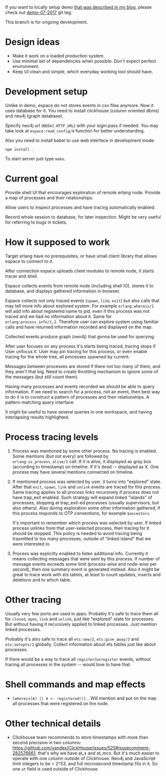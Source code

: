 If you want to locally setup demo [that was described in my blog](http://vladimir-vg.me/erlang-shell-visualization-demo/), please check out [demo-07-2017](https://github.com/vladimir-vg/espace/tree/demo-07-2017) git tag.

This branch is for ongoing development.

# Design ideas

 * Make it work on a loaded production system.
 * Use minimal set of dependencies when possible. Don't expect perfect environment.
 * Keep UI clean and simple, which everyday working tool should have.

# Development setup

Unlike in demo, espace do not stores events in csv files anymore. Now it uses database for it.
You need to install clickhouse (column oriented dbms) and neo4j (graph database).

Specify neo4j url (`NEO4J_HTTP_URL`) with your login:pass if needed.
You may take look at `espace:read_config/0` function for better understanding.

Also you need to install babel to use web interface in development mode:

    npm install .

To start server just type `make`.

# Current goal

Provide shell UI that encourages exploration of remote erlang node. Provide a map of processes and their relationships.

Allow users to inspect processes and have tracing automatically enabled.

Record whole session to database, for later inspection. Might be very useful for referring to bugs in tickets.

# How it supposed to work

Target erlang have no prerequisites, or have small client library that allows espace to connect to it.

After connection espace uploads client modules to remote node, it starts tracer and shell.

Espace collects events from remote node (including shell IO), stores it to database, and displays gathered information in browser.

Espace collects not only traced events (`spawn`, `link`, `exit`) but also calls that may tell more info about explored system. For example `erlang:whereis/1` will add info about registered name to pid, even if this process was not traced and we had no information about it. Same for `erlang:process_info/1,2`. Therefore user can explore system using familiar calls and have returned information recorded and displayed on the map.

Collected events produce graph (neo4j) that gonna be used for querying.

After user focuses on any process it's starts being traced, tracing stops if User unfocus it. User may pin tracing for this process, or even enable tracing for the whole tree, all processes spawned by current.

Messages between processes are stored if there not too many of them, and they aren't that big. Need to create throttling mechanism to ignore some of the messages (but still count them).

Having many processes and events recorded we should be able to query information. If we need to search for a process, not an event, then best way to do it is to construct a pattern of processes and their relationships. A pattern-matching query interface.

It might be useful to have several queries in one workspace, and having interlapsing results highlighted.

# Process tracing levels

 1. Process was mentioned by some other process. No tracing is enabled. Some mentions (but not every) are followed by `erlang:is_process_alive/1` call. If it is alive, it displayed as gray box (according to timestamp) on timeline. If it's dead -- displayed as X. One process may have several mentions connected on timeline.

 1. If mentioned process was selected by user, it turns into "explored" state. After that `exit`, `spawn`, `link` and `unlink` events are traced for this process. Same tracing applies to all process links recursively if process does not have trap_exit enabled. Such strategy will expand linked "islands" of processes, stopping at trap_exit-ed processes (usually supervisors, but also others). Also during exploration some other information gathered, if this process responds to OTP conventions, for example `$ancestors`.
    
    It's important to remember which process was selected by user. If linked process unlinks from that user-selected process, then tracing for it should be stopped. This policy is needed to avoid tracing being trasmitted to too many processes, outside of "linked island" that we were interested in.

1. Process was explicitly enabled to listen additional info. Currently it means collecting messages that were sent by this process. If number of message events exceeds some limit (process-wise and node-wise per second), then one summary event is generated instead. Also it might be great to trace work with ets tables, at least to count updates, inserts and deletions and to which table.

# Other tracing

Usually very few ports are used in apps. Probably it's safe to trace them all for `closed`, `open`, `link` and `unlink`, just like "explored" state for processes. But without having it recursively applied to linked processes. Just mention linked processes.

Probably it's also safe to trace all `ets:new/2`, `ets:give_away/3` and `ets:setopts/2` globally. Collect information about ets tables just like about processes.

If there would be a way to trace all `register`/`unregister` events, without tracing all processes in the system -- would love to have that.

# Shell commands and map effects

 * `[whereis(A) || A <- registered()].`. Will mention and put on the map all processes that were registered on the node.

# Other technical details

 * Clickhouse team recommends to store timestamps with more than second precision in two columns: https://github.com/yandex/ClickHouse/issues/525#issuecomment-282576661, that's why we have at_s and at_mcs. But it's much easier to operate with one column outside of Clickhouse. Neo4j and JavaScript limit integers to be < 2^53, and full microsecond timestamp fits in it. So one `at` field is used outside of Clickhouse.
